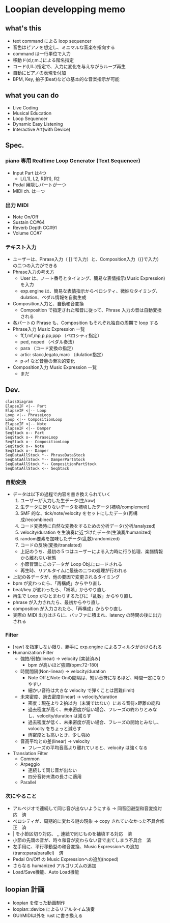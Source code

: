 # Loopian developping memo

## what's this

- text command による loop sequencer
- 音色はピアノを想定し、ミニマルな音楽を指向する
- command は一行単位で入力
- 移動ド(d,r,m..)による階名指定
- コード(I,II..)指定で、入力に変化を与えながらループ再生
- 自動にピアノの表現を付加
- BPM, Key, 拍子(Beat)などの基本的な音楽指示が可能

## what you can do

- Live Coding
- Musical Education
- Loop Sequencer
- Dynamic Easy Listening
- Interactive Art(with Device)

## Spec.
### piano 専用 Realtime Loop Generator (Text Sequencer)

- Input Part は4つ
    - L(L1), L2, R(R1), R2
- Pedal 用隠しパートが一つ
- MIDI ch. は一つ

### 出力 MIDI

- Note On/Off
- Sustain CC#64
- Reverb Depth CC#91
- Volume CC#7

### テキスト入力

- ユーザーは、Phrase入力（ [] で入力）と、Composition入力（{}で入力）の二つの入力ができる
- Phrase入力の考え方
    - User は、ノート番号とタイミング、簡易な表情指示(Music Expression)を入力
    - exp.engine は、簡易な表情指示からベロシティ、微妙なタイミング、dulation、ペダル情報を自動生成
- Composition入力と、自動和音変換
    - Composition で指定された和音に従って、Phrase 入力の音は自動変換される
- 各パートの Phrase も、Composition もそれぞれ独自の周期で loop する
- Phrase入力 Music Expression 一覧
    - ff,f,mf,mp,p,pp,ppp  （ベロシティ指定）
    - ped, noped （ペダル奏法）
    - para  （コード変換の指定）
    - artic: stacc,legato,marc （dulation指定）
    - p->f など音量の漸次的変化
- Composition入力 Music Expression 一覧
    - まだ


## Dev.

```mermaid
classDiagram
ElapseIF <|-- Part
ElapseIF <|-- Loop
Loop <|-- PhraseLoop
Loop <|-- CompositionLoop
ElapseIF <|-- Note
ElapseIF <|-- Damper
SeqStack o-- Part
SeqStack o-- PhraseLoop
SeqStack o-- CompositionLoop
SeqStack o-- Note
SeqStack o-- Damper
SeqDataAllStock *-- PhraseDataStock
SeqDataAllStock *-- DamperPartStock
SeqDataAllStock *-- CompositionPartStock
SeqDataAllStock <-- SeqStack
```

### 自動変換

- データは以下の過程で内容を書き換えられていく
    1. ユーザーが入力した生データ(生/raw)
    1. 生データに足りないデータを補填したデータ(補填/complement)
    1. SMF 的な、tick/note/velocity をセットにしたデータ(再構成/recombined)
    1. コード変換時に自然な変換をするための分析データ(分析/analyzed)
    1. velocity/duration を生演奏に近づけたデータ(生演奏/humanized)
    1. random要素を加味したデータ(乱数/randomized)
    1. コードの反映(変換/translated)
    - 上記のうち、最初の５つはユーザーによる入力時に行う処理、楽譜情報から離れない状態
    - 小節冒頭にこのデータが Loop Obj.にロードされる
    - 再生時、リアルタイムに最後の二つの処理が行われる
- 上記の各データが、他の要因で変更されるタイミング
- bpm が変わったら、「再構成」からやり直し
- beat/key が変わったら、「補填」からやり直し
- 再生で Loop がひとまわりするたびに「乱数」からやり直し
- phrase が入力されたら、最初からやり直し
- composition が入力されたら、「再構成」からやり直し
- 実際の MIDI 出力はさらに、バッファに積まれ、latency の時間の後に出力される


### Filter

- [raw] を指定しない限り、勝手に exp.engine によるフィルタがかけられる
- Humanization Filter
    - 強拍/弱拍(linear) -> velocity [実装済み]
        - bpm が高いほど強調(bpm:72-180)
    - 時間間隔(Non-linear) -> velocity/duration
        - Note OffとNote Onの間隔は、短い音符になるほど、時間一定になりやすい
        - 細かい音符は大きな velocity で弾くことは困難(limit)
    - 未来密度、過去密度(linear) -> velocity/duration
        - 密度：現在より２拍以内（未満ではない）にある音符×距離の総和
        - 過去密度が高く、未来密度が低い場合、フレーズの終わりとみなし、velocity/duration は減らす
        - 過去密度が低く、未来密度が高い場合、フレーズの開始とみなし、volocity をちょっと減らす
        - 両密度とも高いとき、少し強め
    - 音高平均との差(linear) -> velocity
        - フレーズの平均音高より離れていると、velocity は強くなる
- Translation Filter
    - Common
    - Arpeggio
        - 連続して同じ音が出ない
        - 四分音符未満の長さに適用
    - Parallel

### 次にやること
- アルペジオで連続して同じ音が出ないようにする -> 同音回避型和音変換対応　済
- ベロシティが、周期的に変わる謎の現象 -> copy されていなかった不具合修正　済
- | を小節区切り対応、 ,, 連続で同じものを補填する対応　済
- 小節の先頭の音が、時々和音が変わらない音で出てしまう不具合　済
- 左手用に、平行移動型の和音変換、Music Expressionへの追加(trans:para/parallel)　済
- Pedal On/Off の Music Expressionへの追加(noped)
- さらなる humanized アルゴリズムの追加
- Load/Save機能、Auto Load機能

## loopian 計画
- loopian を使った動画制作
- loopian::device によるリアルタイム演奏
- GUI/MIDI以外を rust に書き換える

